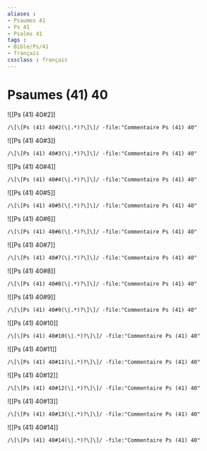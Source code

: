 ```yaml
---
aliases : 
- Psaumes 41
- Ps 41
- Psalms 41
tags : 
- Bible/Ps/41
- français
cssclass : français
---
```


# Psaumes (41) 40

![[Ps (41) 40#2]]

```query
/\[\[Ps (41) 40#2(\|.*)?\]\]/ -file:"Commentaire Ps (41) 40"
```

![[Ps (41) 40#3]]

```query
/\[\[Ps (41) 40#3(\|.*)?\]\]/ -file:"Commentaire Ps (41) 40"
```

![[Ps (41) 40#4]]

```query
/\[\[Ps (41) 40#4(\|.*)?\]\]/ -file:"Commentaire Ps (41) 40"
```

![[Ps (41) 40#5]]

```query
/\[\[Ps (41) 40#5(\|.*)?\]\]/ -file:"Commentaire Ps (41) 40"
```

![[Ps (41) 40#6]]

```query
/\[\[Ps (41) 40#6(\|.*)?\]\]/ -file:"Commentaire Ps (41) 40"
```

![[Ps (41) 40#7]]

```query
/\[\[Ps (41) 40#7(\|.*)?\]\]/ -file:"Commentaire Ps (41) 40"
```

![[Ps (41) 40#8]]

```query
/\[\[Ps (41) 40#8(\|.*)?\]\]/ -file:"Commentaire Ps (41) 40"
```

![[Ps (41) 40#9]]

```query
/\[\[Ps (41) 40#9(\|.*)?\]\]/ -file:"Commentaire Ps (41) 40"
```

![[Ps (41) 40#10]]

```query
/\[\[Ps (41) 40#10(\|.*)?\]\]/ -file:"Commentaire Ps (41) 40"
```

![[Ps (41) 40#11]]

```query
/\[\[Ps (41) 40#11(\|.*)?\]\]/ -file:"Commentaire Ps (41) 40"
```

![[Ps (41) 40#12]]

```query
/\[\[Ps (41) 40#12(\|.*)?\]\]/ -file:"Commentaire Ps (41) 40"
```

![[Ps (41) 40#13]]

```query
/\[\[Ps (41) 40#13(\|.*)?\]\]/ -file:"Commentaire Ps (41) 40"
```

![[Ps (41) 40#14]]

```query
/\[\[Ps (41) 40#14(\|.*)?\]\]/ -file:"Commentaire Ps (41) 40"
```

